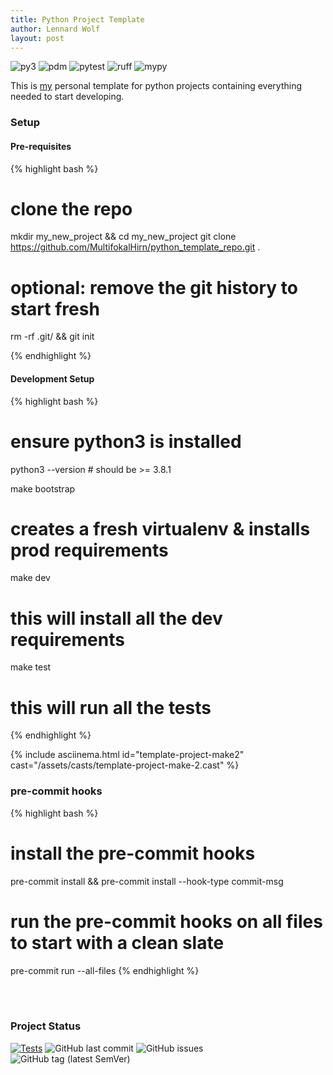 ```yaml
---
title: Python Project Template 
author: Lennard Wolf
layout: post
---
```



![py3](https://img.shields.io/badge/python->=3.8.1%20<=3.12.0-3776AB?logo=python&logoColor=FFFFFF&style=flat-square)
![pdm](https://img.shields.io/badge/depedency_manager-pdm-blueviolet?logoColor=FFFFFF&style=flat-square)
![pytest](https://img.shields.io/badge/test%20suite-pytest-0A9EDC?logo=pytest&logoColor=FFFFFF&style=flat-square)
![ruff](https://img.shields.io/badge/linter-ruff-006400?&style=flat-square)
![mypy](https://img.shields.io/badge/typechecker-mypy-blue?&style=flat-square)

This is [my](https://github.com/MultifokalHirn) personal template for python projects containing everything needed to start developing.

<!--more-->

### Setup

#### Pre-requisites

<!-- <div class="text-justify"> -->

{% highlight bash %}

# clone the repo

mkdir my_new_project && cd my_new_project
git clone <https://github.com/MultifokalHirn/python_template_repo.git> .

# optional: remove the git history to start fresh

rm -rf .git/ && git init

{% endhighlight %}

<!-- </div> -->
<!-- <div class="row text-justify" style="display: flex; flex-direction: row;">
<div class="col-md-4"  style="flex: 1;"> </div>
<div class="col-md-6"  style="flex: 1;">
{% include asciinema.html id="template-project-make" cast="/assets/casts/template-project-make-2.cast" %}
</div>
</div> -->

#### Development Setup

<!-- <div class="row" style="display: flex; flex-direction: row;"> -->
<!-- <div class="col" style="flex: 1;"> -->

{% highlight bash %}

# ensure python3 is installed

python3 --version # should be >= 3.8.1

make bootstrap  

# creates a fresh virtualenv & installs prod requirements

make dev

# this will install all the dev requirements

make test

# this will run all the tests

{% endhighlight %}
<!-- </div> -->

<!-- <div class="col" style="min-width: 0% !important; flex: 1;"> -->
{% include asciinema.html id="template-project-make2" cast="/assets/casts/template-project-make-2.cast" %}
<!-- </div> -->
<!-- </div> -->

### pre-commit hooks

{% highlight bash %}

# install the pre-commit hooks

pre-commit install && pre-commit install --hook-type commit-msg

# run the pre-commit hooks on all files to start with a clean slate

pre-commit run --all-files
{% endhighlight %}

<br />
<br />

### Project Status

[![Tests](https://github.com/MultifokalHirn/python_template_repo/actions/workflows/python-checks.yaml/badge.svg?branch=main)](https://github.com/MultifokalHirn/python_template_repo/actions/workflows/python-checks.yaml)
![GitHub last commit](https://img.shields.io/github/last-commit/MultifokalHirn/python_template_repo)
![GitHub issues](https://img.shields.io/github/issues/MultifokalHirn/python_template_repo)
![GitHub tag (latest SemVer)](https://img.shields.io/github/v/tag/MultifokalHirn/python_template_repo)
